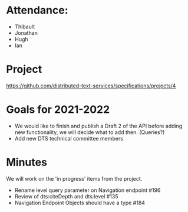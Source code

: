 # Attendance:

- Thibault
- Jonathan
- Hugh
- Ian

# Project

https://github.com/distributed-text-services/specifications/projects/4

# Goals for 2021-2022

- We would like to finish and publish a Draft 2 of the API before adding new functionality, we will decide what to add then.  (Queries?)
- Add new DTS technical committee members

# Minutes

We will work on the 'in progress' items from the project.

- Rename level query parameter on Navigation endpoint #196
- Review of dts:citeDepth and dts:level #135
- Navigation Endpoint Objects should have a type #184
